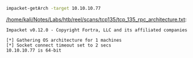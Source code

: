```bash
impacket-getArch -target 10.10.10.77
```

[/home/kali/Notes/Labs/htb/reel/scans/tcp135/tcp_135_rpc_architecture.txt](file:///home/kali/Notes/Labs/htb/reel/scans/tcp135/tcp_135_rpc_architecture.txt):

```
Impacket v0.12.0 - Copyright Fortra, LLC and its affiliated companies

[*] Gathering OS architecture for 1 machines
[*] Socket connect timeout set to 2 secs
10.10.10.77 is 64-bit


```
